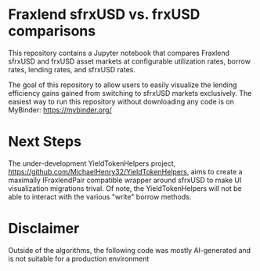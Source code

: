 # Fraxlend sfrxUSD vs. frxUSD comparisons
This repository contains a Jupyter notebook that compares Fraxlend sfrxUSD and frxUSD asset markets at configurable utilization rates, borrow rates, lending rates, and sfrxUSD rates.

The goal of this repository to allow users to easily visualize the lending efficiency gains gained from switching to sfrxUSD markets exclusively.
The easiest way to run this repository without downloading any code is on MyBinder: https://mybinder.org/


# Next Steps
The under-development YieldTokenHelpers project, https://github.com/MichaelHenry32/YieldTokenHelpers, aims to create a maximally IFraxlendPair compatible wrapper around sfrxUSD to make UI visualization migrations trival. Of note, the YieldTokenHelpers will not be able to interact with the various "write" borrow methods.


# Disclaimer
Outside of the algorithms, the following code was mostly AI-generated and is not suitable for a production environment
